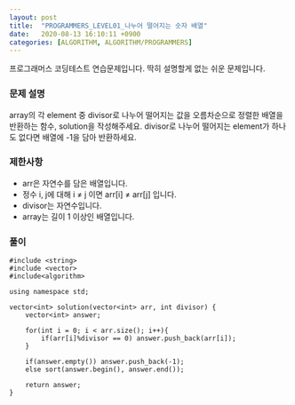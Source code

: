 ```yaml
---
layout: post
title:  "PROGRAMMERS_LEVEL01_나누어 떨어지는 숫자 배열"
date:   2020-08-13 16:10:11 +0900
categories: [ALGORITHM, ALGORITHM/PROGRAMMERS]
---
```


프로그래머스 코딩테스트 연습문제입니다. 딱히 설명할게 없는 쉬운 문제입니다.

### 문제 설명
array의 각 element 중 divisor로 나누어 떨어지는 값을 오름차순으로 정렬한 배열을 반환하는 함수, solution을 작성해주세요.
divisor로 나누어 떨어지는 element가 하나도 없다면 배열에 -1을 담아 반환하세요.

### 제한사항
- arr은 자연수를 담은 배열입니다.
- 정수 i, j에 대해 i ≠ j 이면 arr[i] ≠ arr[j] 입니다.
- divisor는 자연수입니다.
- array는 길이 1 이상인 배열입니다.

### 풀이

```
#include <string>
#include <vector>
#include<algorithm>

using namespace std;

vector<int> solution(vector<int> arr, int divisor) {
    vector<int> answer;

    for(int i = 0; i < arr.size(); i++){
        if(arr[i]%divisor == 0) answer.push_back(arr[i]);
    }

    if(answer.empty()) answer.push_back(-1);
    else sort(answer.begin(), answer.end());
    
    return answer;
}
```

